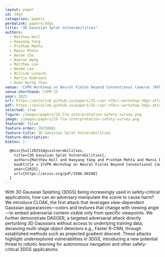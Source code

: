 ```yaml
---
layout: paper
id: 3dgs
categories: papers
permalink: papers/3dgs
title: "3D Gaussian Splat Vulnerabilities"
authors: 
  - Matthew Hull
  - Haoyang Yang
  - Pratham Mehta
  - Mansi Phute
  - Aeree Cho
  - Haoran Wang
  - Matthew Lau
  - Wenke Lee
  - Willian Lunardi
  - Martin Andreoni
  - Duen Horng Chau
venue: "CVPR Workshop on Neural Fields Beyond Conventional Cameras (NFBCC)"
venue-shorthand: CVPR'25
year: 2025
url: https://poloclub.github.io/papers/25-cvpr-nfbcc-workshop-3dgs-attack.pdf
pdf: https://poloclub.github.io/papers/25-cvpr-nfbcc-workshop-3dgs-attack.pdf
selected: true
figure: /images/papers/25-llm-interpretation-safety-survey.png
image: /images/papers/25-llm-interpretation-safety-survey.png
featured: false
feature-order: 20250601
feature-title: 3D Gaussian Splat Vulnerabilities
feature-description: 
bibtex: |-

  @misc{hull20253dgsvulnerabilities,
    title={3D Gaussian Splat Vulnerabilities}, 
    author={Matthew Hull and Haoyang Yang and Pratham Mehta and Mansi Phute and Aeree Cho and Haoran Wang and Matthew Lau and Wenke Lee and Willian Lunardi and Martin Andreoni and Duen Horng Chau},
    booktitle = {CVPR Workshop on Neural Fields Beyond Conventional Cameras},
    year={2025},
    url={https://arxiv.org/pdf/2506.00280}
  }
---
```


With 3D Gaussian Splatting (3DGS) being increasingly used in safety-critical applications, how can an adversary manipulate the scene to cause harm? We introduce CLOAK, the first attack that leverages view-dependent Gaussian appearances—colors and textures that change with viewing angle—to embed adversarial content visible only from specific viewpoints. We further demonstrate DAGGER, a targeted adversarial attack directly perturbing 3D Gaussians without access to underlying training data, deceiving multi-stage object detectors e.g., Faster R-CNN, through established methods such as projected gradient descent. These attacks highlight underexplored vulnerabilities in 3DGS, introducing a new potential threat to robotic learning for autonomous navigation and other safety-critical 3DGS applications. 
<!-- ---
title: "3D Gaussian Splat Vulnerabilities"
authors: "Matthew Hull, Haoyang Yang, Pratham Mehta, Mansi Phute, Aeree Cho, Haoran Wang, Matthew Lau, Wenke Lee, Willian Lunardi, Martin Andreoni, and Duen Horng Chau"
venue: "CVPR Workshop on Neural Fields Beyond Conventional Cameras (NFBCC)"
venue-shorthand: CVPR'25
location: Nashville, TN
featured: true
year: 2025
pdf: https://poloclub.github.io/papers/25-cvpr-nfbcc-workshop-3dgs-attack.pdf
paper-home: https://poloclub.github.io/papers/25-cvpr-nfbcc-workshop-3dgs-attack.pdf
github: https://github.com/poloclub/3d-gaussian-splat-attack
icon: 3dgs-vulnerabilities.png
icon-fit: cover
brand: 3DGS Vulnerabilities
poster: https://poloclub.github.io/papers/25-cvpr-nfbcc-workshop-3dgs-attack-poster.pdf
collaboration: TII
excerpt: "3D Gaussian splats easily attacked"
pub-type: "workshop"
bibtex: |-
  @misc{hull20253dgsvulnerabilities,
    title={3D Gaussian Splat Vulnerabilities}, 
    author={Matthew Hull and Haoyang Yang and Pratham Mehta and Mansi Phute and Aeree Cho and Haoran Wang and Matthew Lau and Wenke Lee and Willian Lunardi and Martin Andreoni and Duen Horng Chau},
    booktitle = {CVPR Workshop on Neural Fields Beyond Conventional Cameras},
    year={2025},
    url={https://arxiv.org/pdf/2506.00280}
  }
---
Abstract: With 3D Gaussian Splatting (3DGS) being increasingly used in safety-critical applications, how can an adversary manipulate the scene to cause harm? We introduce CLOAK, the first attack that leverages view-dependent Gaussian appearances—colors and textures that change with viewing angle—to embed adversarial content visible only from specific viewpoints. We further demonstrate DAGGER, a targeted adversarial attack directly perturbing 3D Gaussians without access to underlying training data, deceiving multi-stage object detectors e.g., Faster R-CNN, through established methods such as projected gradient descent. These attacks highlight underexplored vulnerabilities in 3DGS, introducing a new potential threat to robotic learning for autonomous navigation and other safety-critical 3DGS applications. -->